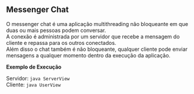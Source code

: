 ## Messenger Chat
O messenger chat é uma aplicação multithreading
não bloqueante em que duas ou mais pessoas podem conversar.<br>
A conexão é administrada por um servidor que recebe a mensagem
do cliente e repassa para os outros conectados.<br>
Além disso o chat também é não bloqueante, qualquer cliente
pode enviar mensagens a qualquer momento dentro da execução da aplicação.<br>

<b>Exemplo de Execução</b>
<p>
Servidor: <code>java ServerView</code>
<br>
Cliente: <code>java UserView</code>
</p>